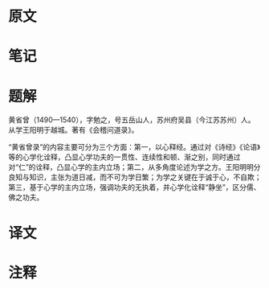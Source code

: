# 原文

# 笔记

# 题解
黄省曾（1490—1540），字勉之，号五岳山人，苏州府吴县（今江苏苏州）人。从学王阳明于越城。著有《会稽问道录》。

“黄省曾录”的内容主要可分为三个方面：第一，以心释经。通过对《诗经》《论语》等的心学化诠释，凸显心学功夫的一贯性、连续性和顿、渐之别，同时通过对“仁”的诠释，凸显心学的主内立场；第二，从多角度论述为学之方。王阳明明分良知与知识，主张为道日减，而不可为学日繁；为学之关键在于诚于心，不自欺；第三，基于心学的主内立场，强调功夫的无执着，并心学化诠释“静坐”，区分儒、佛之功夫。
# 译文

# 注释
